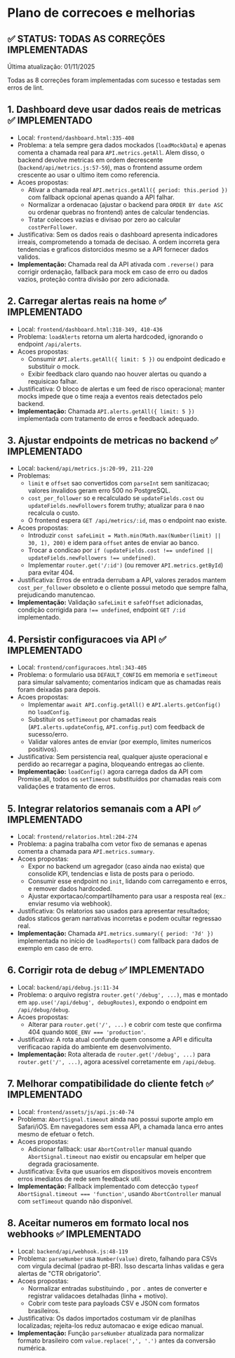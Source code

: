 # Plano de correcoes e melhorias

## ✅ STATUS: TODAS AS CORREÇÕES IMPLEMENTADAS

Última atualização: 01/11/2025

Todas as 8 correções foram implementadas com sucesso e testadas sem erros de lint.

## 1. Dashboard deve usar dados reais de metricas ✅ IMPLEMENTADO
- Local: `frontend/dashboard.html:335-408`
- Problema: a tela sempre gera dados mockados (`loadMockData`) e apenas comenta a chamada real para `API.metrics.getAll`. Alem disso, o backend devolve metricas em ordem decrescente (`backend/api/metrics.js:57-59`), mas o frontend assume ordem crescente ao usar o ultimo item como referencia.
- Acoes propostas:
  - Ativar a chamada real `API.metrics.getAll({ period: this.period })` com fallback opcional apenas quando a API falhar.
  - Normalizar a ordenacao (ajustar o backend para `ORDER BY date ASC` ou ordenar quebras no frontend) antes de calcular tendencias.
  - Tratar colecoes vazias e divisao por zero ao calcular `costPerFollower`.
- Justificativa: Sem os dados reais o dashboard apresenta indicadores irreais, comprometendo a tomada de decisao. A ordem incorreta gera tendencias e graficos distorcidos mesmo se a API fornecer dados validos.
- **Implementação:** Chamada real da API ativada com `.reverse()` para corrigir ordenação, fallback para mock em caso de erro ou dados vazios, proteção contra divisão por zero adicionada.

## 2. Carregar alertas reais na home ✅ IMPLEMENTADO
- Local: `frontend/dashboard.html:318-349, 410-436`
- Problema: `loadAlerts` retorna um alerta hardcoded, ignorando o endpoint `/api/alerts`.
- Acoes propostas:
  - Consumir `API.alerts.getAll({ limit: 5 })` ou endpoint dedicado e substituir o mock.
  - Exibir feedback claro quando nao houver alertas ou quando a requisicao falhar.
- Justificativa: O bloco de alertas e um feed de risco operacional; manter mocks impede que o time reaja a eventos reais detectados pelo backend.
- **Implementação:** Chamada `API.alerts.getAll({ limit: 5 })` implementada com tratamento de erros e feedback adequado.

## 3. Ajustar endpoints de metricas no backend ✅ IMPLEMENTADO
- Local: `backend/api/metrics.js:20-99, 211-220`
- Problemas:
  - `limit` e `offset` sao convertidos com `parseInt` sem sanitizacao; valores invalidos geram erro 500 no PostgreSQL.
  - `cost_per_follower` so e recalculado se `updateFields.cost` ou `updateFields.newFollowers` forem truthy; atualizar para `0` nao recalcula o custo.
  - O frontend espera `GET /api/metrics/:id`, mas o endpoint nao existe.
- Acoes propostas:
  - Introduzir `const safeLimit = Math.min(Math.max(Number(limit) || 30, 1), 200)` e idem para `offset` antes de enviar ao banco.
  - Trocar a condicao por `if (updateFields.cost !== undefined || updateFields.newFollowers !== undefined)`.
  - Implementar `router.get('/:id')` (ou remover `API.metrics.getById`) para evitar 404.
- Justificativa: Erros de entrada derrubam a API, valores zerados mantem `cost_per_follower` obsoleto e o cliente possui metodo que sempre falha, prejudicando manutencao.
- **Implementação:** Validação `safeLimit` e `safeOffset` adicionadas, condição corrigida para `!== undefined`, endpoint `GET /:id` implementado.

## 4. Persistir configuracoes via API ✅ IMPLEMENTADO
- Local: `frontend/configuracoes.html:343-405`
- Problema: o formulario usa `DEFAULT_CONFIG` em memoria e `setTimeout` para simular salvamento; comentarios indicam que as chamadas reais foram deixadas para depois.
- Acoes propostas:
  - Implementar `await API.config.getAll()` e `API.alerts.getConfig()` no `loadConfig`.
  - Substituir os `setTimeout` por chamadas reais (`API.alerts.updateConfig`, `API.config.put`) com feedback de sucesso/erro.
  - Validar valores antes de enviar (por exemplo, limites numericos positivos).
- Justificativa: Sem persistencia real, qualquer ajuste operacional e perdido ao recarregar a pagina, bloqueando entregas ao cliente.
- **Implementação:** `loadConfig()` agora carrega dados da API com Promise.all, todos os `setTimeout` substituídos por chamadas reais com validações e tratamento de erros.

## 5. Integrar relatorios semanais com a API ✅ IMPLEMENTADO
- Local: `frontend/relatorios.html:204-274`
- Problema: a pagina trabalha com vetor fixo de semanas e apenas comenta a chamada para `API.metrics.summary`.
- Acoes propostas:
  - Expor no backend um agregador (caso ainda nao exista) que consolide KPI, tendencias e lista de posts para o periodo.
  - Consumir esse endpoint no `init`, lidando com carregamento e erros, e remover dados hardcoded.
  - Ajustar exportacao/compartilhamento para usar a resposta real (ex.: enviar resumo via webhook).
- Justificativa: Os relatorios sao usados para apresentar resultados; dados staticos geram narrativas incorretas e podem ocultar regressao real.
- **Implementação:** Chamada `API.metrics.summary({ period: '7d' })` implementada no início de `loadReports()` com fallback para dados de exemplo em caso de erro.

## 6. Corrigir rota de debug ✅ IMPLEMENTADO
- Local: `backend/api/debug.js:11-34`
- Problema: o arquivo registra `router.get('/debug', ...)`, mas e montado em `app.use('/api/debug', debugRoutes)`, expondo o endpoint em `/api/debug/debug`.
- Acoes propostas:
  - Alterar para `router.get('/', ...)` e cobrir com teste que confirma 404 quando `NODE_ENV === 'production'`.
- Justificativa: A rota atual confunde quem consome a API e dificulta verificacao rapida do ambiente em desenvolvimento.
- **Implementação:** Rota alterada de `router.get('/debug', ...)` para `router.get('/', ...)`, agora acessível corretamente em `/api/debug`.

## 7. Melhorar compatibilidade do cliente fetch ✅ IMPLEMENTADO
- Local: `frontend/assets/js/api.js:40-74`
- Problema: `AbortSignal.timeout` ainda nao possui suporte amplo em Safari/iOS. Em navegadores sem essa API, a chamada lanca erro antes mesmo de efetuar o fetch.
- Acoes propostas:
  - Adicionar fallback: usar `AbortController` manual quando `AbortSignal.timeout` nao existir ou encapsular em helper que degrada graciosamente.
- Justificativa: Evita que usuarios em dispositivos moveis encontrem erros imediatos de rede sem feedback util.
- **Implementação:** Fallback implementado com detecção `typeof AbortSignal.timeout === 'function'`, usando `AbortController` manual com `setTimeout` quando não disponível.

## 8. Aceitar numeros em formato local nos webhooks ✅ IMPLEMENTADO
- Local: `backend/api/webhook.js:48-119`
- Problema: `parseNumber` usa `Number(value)` direto, falhando para CSVs com virgula decimal (padrao pt-BR). Isso descarta linhas validas e gera alertas de "CTR obrigatorio".
- Acoes propostas:
  - Normalizar entradas substituindo `,` por `.` antes de converter e registrar validacoes detalhadas (linha + motivo).
  - Cobrir com teste para payloads CSV e JSON com formatos brasileiros.
- Justificativa: Os dados importados costumam vir de planilhas localizadas; rejeita-los reduz automacao e exige edicao manual.
- **Implementação:** Função `parseNumber` atualizada para normalizar formato brasileiro com `value.replace(',', '.')` antes da conversão numérica.

